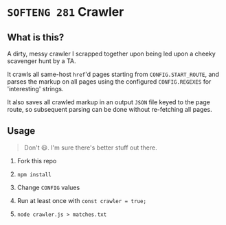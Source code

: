 # `SOFTENG 281` Crawler

## What is this?

A dirty, messy crawler I scrapped together upon being led upon a cheeky scavenger hunt by a TA.

It crawls all same-host `href`'d pages starting from `CONFIG.START_ROUTE`, and parses the markup on all pages using the configured `CONFIG.REGEXES` for 'interesting' strings.

It also saves all crawled markup in an output `JSON` file keyed to the page route, so subsequent parsing can be done without re-fetching all pages.

## Usage

> Don't :smiley:. I'm sure there's better stuff out there.

1. Fork this repo

2. `npm install`

3. Change `CONFIG` values

4. Run at least once with `const crawler = true;`

5. `node crawler.js > matches.txt`